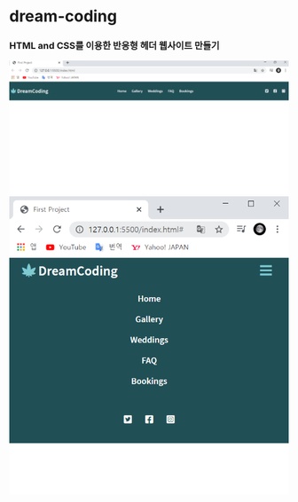 # dream-coding
### HTML and CSS를 이용한 반응형 헤더 웹사이트 만들기

![first](./GitImg/first.PNG)
![second](./GitImg/second.PNG)
